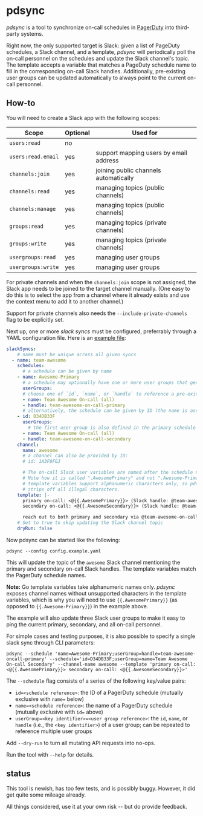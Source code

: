 # pdsync

_pdsync_ is a tool to synchronize on-call schedules in [PagerDuty](https://www.pagerduty.com/) into third-party systems.

Right now, the only supported target is Slack: given a list of PageDuty schedules, a Slack channel, and a template, _pdsync_ will periodically poll the on-call personnel on the schedules and update the Slack channel's topic. The template accepts a variable that matches a PageDuty schedule name to fill in the corresponding on-call Slack handles. Additionally, pre-existing user groups can be updated automatically to always point to the current on-call personnel.

## How-to

You will need to create a Slack app with the following scopes:

| Scope              | Optional | Used for                               |
|--------------------|----------|----------------------------------------|
| `users:read`       | no       |                                        |
| `users:read.email` | yes      | support mapping users by email address |
| `channels:join`    | yes      | joining public channels automatically  |
| `channels:read`    | yes      | managing topics (public channels)      |
| `channels:manage`  | yes      | managing topics (public channels)      |
| `groups:read`      | yes      | managing topics (private channels)     |
| `groups:write`     | yes      | managing topics (private channels)     |
| `usergroups:read`  | yes      | managing user groups                   |
| `usergroups:write` | yes      | managing user groups                   |

For private channels and when the `channels:join` scope is not assigned, the Slack app needs to be joined to the target channel manually. (One easy to do this is to select the app from a channel where it already exists and use the context menu to add it to another channel.)

Support for private channels also needs the `--include-private-channels` flag to be explicitly set.

Next up, one or more _slack syncs_ must be configured, preferrably through a YAML configuration file. Here is an [example file](config.example.yaml):

```yaml
slackSyncs:
    # name must be unique across all given syncs
  - name: team-awesome
    schedules:
      # a schedule can be given by name
    - name: Awesome-Primary
      # a schedule may optionally have one or more user groups that get updated with the on-call personnel
      userGroups:
      # choose one of `id`, `name`, or `handle` to reference a pre-existing user group
      - name: Team Awesome On-call (all)
      - handle: team-awesome-on-call-primary
      # alternatively, the schedule can be given by ID (the name is assumed to be Awesome-Secondary and referenced in the template below)
    - id: D34DB33F
      userGroups:
        # the first user group is also defined in the primary schedule above
      - name: Team Awesome On-call (all)
      - handle: team-awesome-on-call-secondary
    channel:
      name: awesome
      # a channel can also be provided by ID:
      # id: 1A3F8FGJ

      # The on-call Slack user variables are named after the schedule names.
      # Note how it is called ".AwesomePrimary" and not ".Awesome-Primary" because Go
      # template variables support alphanumeric characters only, so pdsync
      # strips off all illegal characters.
    template: |-
      primary on-call: <@{{.AwesomePrimary}}> (Slack handle: @team-awesome-on-call-primary)
      secondary on-call: <@{{.AwesomeSecondary}}> (Slack handle: @team-awesome-on-call-secondary)

      reach out to both primary and secondary via @team-awesome-on-call
    # Set to true to skip updating the Slack channel topic
    dryRun: false
```

Now pdsync can be started like the following:

```shell
pdsync --config config.example.yaml
```

This will update the topic of the `awesome` Slack channel mentioning the primary and secondary on-call Slack handles. The template variables match the PagerDuty schedule names.

**Note:** Go template variables take alphanumeric names only. _pdsync_ exposes channel names without unsupported characters in the template variables, which is why you will need to use `{{.AwesomePrimary}}` (as opposed to `{{.Awesome-Primary}}`) in the example above.

The example will also update three Slack user groups to make it easy to ping the current primary, secondary, and all on-call personnel.

For simple cases and testing purposes, it is also possible to specify a single slack sync through CLI parameters:

```shell
pdsync --schedule 'name=Awesome-Primary;userGroup=handle=team-awesome-oncall-primary' --schedule='id=D34DB33F;userGroup=name=Team Awesome On-call Secondary' --channel-name awesome --template 'primary on-call: <@{{.AwesomePrimary}}> secondary on-call: <@{{.AwesomeSecondary}}>'
```

The `--schedule` flag consists of a series of the following key/value pairs:

- `id=<schedule reference>`: the ID of a PagerDuty schedule (mutually exclusive with `name=` below)
- `name=<schedule reference>`: the name of a PagerDuty schedule (mutually exclusive with `id=` above)
- `userGroup=<key identifier>=<user group reference>`: the `id`, `name`, or `handle` (i.e., the `<key identifier>`) of a user group; can be repeated to reference multiple user groups

Add `--dry-run` to turn all mutating API requests into no-ops.

Run the tool with `--help` for details.

## status

This tool is newish, has too few tests, and is possibly buggy. However, it did get quite some mileage already.

All things considered, use it at your own risk -- but do provide feedback.
